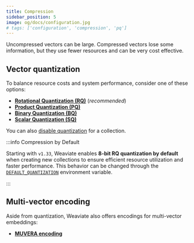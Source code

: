 ```yaml
---
title: Compression
sidebar_position: 5
image: og/docs/configuration.jpg
# tags: ['configuration', 'compression', 'pq']
---
```


Uncompressed vectors can be large. Compressed vectors lose some information, but they use fewer resources and can be very cost effective.

## Vector quantization

To balance resource costs and system performance, consider one of these options:

- **[Rotational Quantization (RQ)](rq-compression.md)** (_recommended_)
- **[Product Quantization (PQ)](pq-compression.md)**
- **[Binary Quantization (BQ)](bq-compression.md)**
- **[Scalar Quantization (SQ)](sq-compression.md)**

You can also [disable quantization](uncompressed.md) for a collection.

:::info Compression by Default

Starting with `v1.33`, Weaviate enables **8-bit RQ quantization by default** when creating new collections to ensure efficient resource utilization and faster performance. This behavior can be changed through the [`DEFAULT_QUANTIZATION`](/deploy/configuration/env-vars/index.md#DEFAULT_QUANTIZATION) environment variable.

:::

## Multi-vector encoding

Aside from quantization, Weaviate also offers encodings for multi-vector embeddings:

- **[MUVERA encoding](./multi-vectors.md)**
